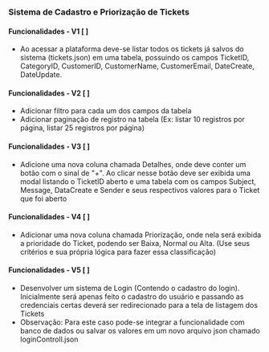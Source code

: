 ### Sistema de Cadastro e Priorização de Tickets
#### Funcionalidades - V1 [ ]
- Ao acessar a plataforma deve-se listar todos os tickets já salvos do sistema (tickets.json) em uma tabela, possuindo os campos TicketID, CategoryID, CustomerID, CustomerName, CustomerEmail, DateCreate, DateUpdate.

#### Funcionalidades - V2 [ ]
- Adicionar filtro para cada um dos campos da tabela
- Adicionar paginação de registro na tabela (Ex: listar 10 registros por página, listar 25 registros por página)

#### Funcionalidades - V3 [ ]
- Adicione uma nova coluna chamada Detalhes, onde deve conter um botão com o sinal de "+". Ao clicar nesse botão deve ser exibida uma modal listando o TicketID aberto e uma tabela com os campos Subject, Message, DataCreate e Sender e seus respectivos valores para o Ticket que foi aberto

#### Funcionalidades - V4 [ ]
- Adicionar uma nova coluna chamada Priorização, onde nela será exibida a prioridade do Ticket, podendo ser Baixa, Normal ou Alta. (Use seus critérios e sua própria lógica para fazer essa classificação)

#### Funcionalidades - V5 [ ]
- Desenvolver um sistema de Login (Contendo o cadastro do login). Inicialmente será apenas feito o cadastro do usuário e passando as credenciais certas deverá ser redirecionado para a tela de listagem dos Tickets
- Observação: Para este caso pode-se integrar a funcionalidade com banco de dados ou salvar os valores em um novo arquivo json chamado loginControll.json
